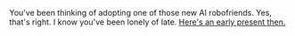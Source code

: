 You've been thinking of adopting one of those new AI robofriends. 
Yes, that's right. 
I know you've been lonely of late.
[Here's an early present then.](cuddleattack/AIattacks.md)

